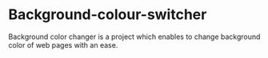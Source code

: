 # Background-colour-switcher
 Background color changer is a project which enables to change background color of web pages with an ease. 
